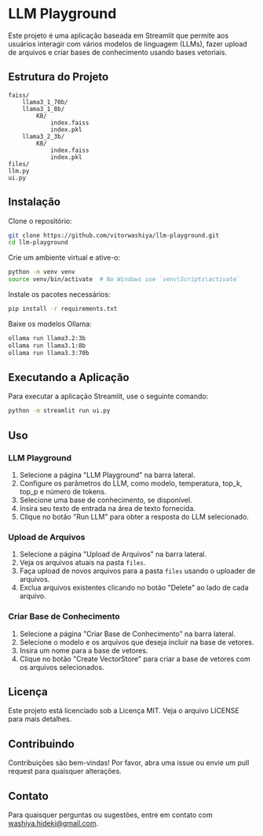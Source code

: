 # LLM Playground

Este projeto é uma aplicação baseada em Streamlit que permite aos usuários interagir com vários modelos de linguagem (LLMs), fazer upload de arquivos e criar bases de conhecimento usando bases vetoriais.

## Estrutura do Projeto

```
faiss/
    llama3_1_70b/
    llama3_1_8b/
        KB/
            index.faiss
            index.pkl
    llama3_2_3b/
        KB/
            index.faiss
            index.pkl
files/
llm.py
ui.py
```

## Instalação

Clone o repositório:

```bash
git clone https://github.com/vitorwashiya/llm-playground.git
cd llm-playground
```

Crie um ambiente virtual e ative-o:

```bash
python -m venv venv
source venv/bin/activate  # No Windows use `venv\Scripts\activate`
```

Instale os pacotes necessários:

```bash
pip install -r requirements.txt
```

Baixe os modelos Ollama:

```bash
ollama run llama3.2:3b
ollama run llama3.1:8b
ollama run llama3.3:70b
```

## Executando a Aplicação

Para executar a aplicação Streamlit, use o seguinte comando:

```bash
python -m streamlit run ui.py
```

## Uso

### LLM Playground

1. Selecione a página "LLM Playground" na barra lateral.
2. Configure os parâmetros do LLM, como modelo, temperatura, top_k, top_p e número de tokens.
3. Selecione uma base de conhecimento, se disponível.
4. Insira seu texto de entrada na área de texto fornecida.
5. Clique no botão "Run LLM" para obter a resposta do LLM selecionado.

### Upload de Arquivos

1. Selecione a página "Upload de Arquivos" na barra lateral.
2. Veja os arquivos atuais na pasta `files`.
3. Faça upload de novos arquivos para a pasta `files` usando o uploader de arquivos.
4. Exclua arquivos existentes clicando no botão "Delete" ao lado de cada arquivo.

### Criar Base de Conhecimento

1. Selecione a página "Criar Base de Conhecimento" na barra lateral.
2. Selecione o modelo e os arquivos que deseja incluir na base de vetores.
3. Insira um nome para a base de vetores.
4. Clique no botão "Create VectorStore" para criar a base de vetores com os arquivos selecionados.

## Licença

Este projeto está licenciado sob a Licença MIT. Veja o arquivo LICENSE para mais detalhes.

## Contribuindo

Contribuições são bem-vindas! Por favor, abra uma issue ou envie um pull request para quaisquer alterações.

## Contato

Para quaisquer perguntas ou sugestões, entre em contato com washiya.hideki@gmail.com.
